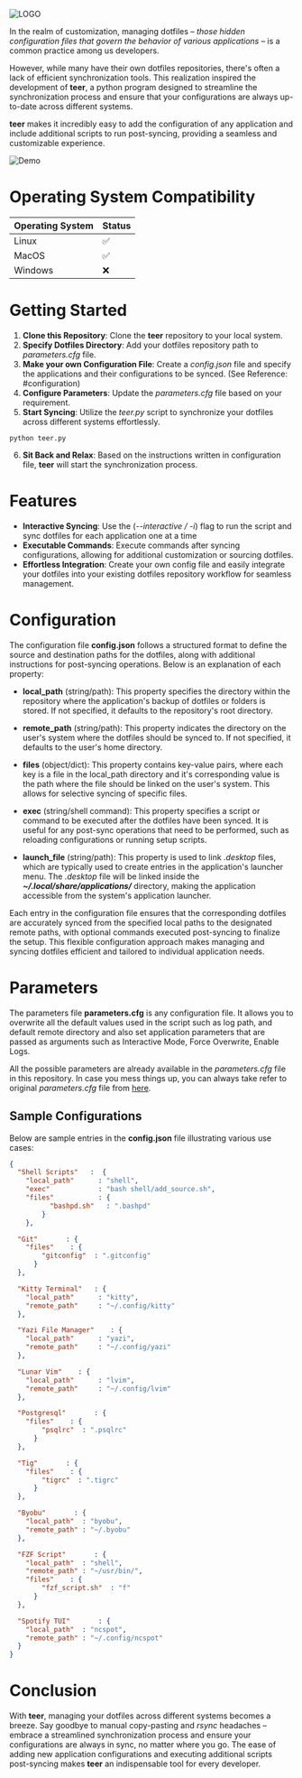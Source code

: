 ![LOGO](https://github.com/ctadel/linux_/assets/46838148/3022bb69-8cc5-484b-ab62-d7ed8dc535cd)

In the realm of customization, managing dotfiles – *those hidden configuration files that govern the behavior of various applications* – is a common practice among us developers. 

However, while many have their own dotfiles repositories, there's often a lack of efficient synchronization tools. This realization inspired the development of **teer**, a python program designed to streamline the synchronization process and ensure that your configurations are always up-to-date across different systems.

**teer** makes it incredibly easy to add the configuration of any application and include additional scripts to run post-syncing, providing a seamless and customizable experience.

![Demo](https://github.com/ctadel/linux_/assets/46838148/dbc1ff8f-7246-43cb-892d-3e56185133a7)

# Operating System Compatibility
| **Operating System** | **Status** |
| -------------------- | ---------- |
| Linux                | ✅          |
| MacOS                | ✅          |
| Windows              | ❌          |



# Getting Started

1. **Clone this Repository**: Clone the **teer** repository to your local system.
2. **Specify Dotfiles Directory**: Add your dotfiles repository path to *parameters.cfg* file.
3. **Make your own Configuration File**: Create a *config.json* file and specify the applications and their configurations to be synced. (See Reference: #configuration)
4. **Configure Parameters**: Update the *parameters.cfg* file based on your requirement.
5. **Start Syncing**: Utilize the *teer.py* script to synchronize your dotfiles across different systems effortlessly.
```shell
python teer.py
```
6. **Sit Back and Relax**: Based on the instructions written in  configuration file, **teer** will start the synchronization process.


# Features

- **Interactive Syncing**: Use the (*--interactive / -i*) flag to run the script and sync dotfiles for each application one at a time
- **Executable Commands**: Execute commands after syncing configurations, allowing for additional customization or sourcing dotfiles.
- **Effortless Integration**: Create your own config file and easily integrate your dotfiles into your existing dotfiles repository workflow for seamless management.


# Configuration

The configuration file **config.json** follows a structured format to define the source and destination paths for the dotfiles, along with additional instructions for post-syncing operations. Below is an explanation of each property:

- **local_path** (string/path):
	This property specifies the directory within the repository where the application's backup of dotfiles or folders is stored. If not specified, it defaults to the repository's root directory.

- **remote_path** (string/path):
	This property indicates the directory on the user's system where the dotfiles should be synced to. If not specified, it defaults to the user's home directory.

- **files** (object/dict):
	This property contains key-value pairs, where each key is a file in the local_path directory and it's corresponding value is the path where the file should be linked on the user's system. This allows for selective syncing of specific files.

- **exec** (string/shell command):
	This property specifies a script or command to be executed after the dotfiles have been synced. It is useful for any post-sync operations that need to be performed, such as reloading configurations or running setup scripts.

- **launch_file** (string/path):
	This property is used to link *.desktop* files, which are typically used to create entries in the application's launcher menu. The *.desktop* file will be linked inside the ***~/.local/share/applications/*** directory, making the application accessible from the system's application launcher.

Each entry in the configuration file ensures that the corresponding dotfiles are accurately synced from the specified local paths to the designated remote paths, with optional commands executed post-syncing to finalize the setup. This flexible configuration approach makes managing and syncing dotfiles efficient and tailored to individual application needs.


# Parameters

The parameters file **parameters.cfg** is any configuration file. It allows you to overwrite all the default values used in the script such as log path, and default remote directory and also set application parameters that are passed as arguments such as Interactive Mode, Force Overwrite, Enable Logs.

All the possible parameters are already available in the *parameters.cfg* file in this repository. In case you mess things up, you can always take refer to original *parameters.cfg* file from [here](https://github.com/ctadel/teer/blob/master/parameters.cfg).


## Sample Configurations

Below are sample entries in the **config.json** file illustrating various use cases:

```json
{
  "Shell Scripts"   :  {
    "local_path"      : "shell",
    "exec"            : "bash shell/add_source.sh",
    "files"           : {
          "bashpd.sh"   : ".bashpd"
        }
    },

  "Git"       : {
    "files"    : {
        "gitconfig"  : ".gitconfig"
      }
  },

  "Kitty Terminal"   : {
    "local_path"      : "kitty",
    "remote_path"     : "~/.config/kitty"
  },

  "Yazi File Manager"    : {
    "local_path"      : "yazi",
    "remote_path"     : "~/.config/yazi"
  },

  "Lunar Vim"    : {
    "local_path"      : "lvim",
    "remote_path"     : "~/.config/lvim"
  },

  "Postgresql"       : {
    "files"    : {
        "psqlrc"  : ".psqlrc"
      }
  },

  "Tig"       : {
    "files"    : {
        "tigrc"  : ".tigrc"
      }
  },

  "Byobu"       : {
    "local_path"  : "byobu",
    "remote_path" : "~/.byobu"
  },

  "FZF Script"       : {
    "local_path"  : "shell",
    "remote_path" : "~/usr/bin/",
    "files"    : {
        "fzf_script.sh"  : "f"
      }
  },

  "Spotify TUI"       : {
    "local_path"  : "ncspot",
    "remote_path" : "~/.config/ncspot"
  }
}

```


# Conclusion

With **teer**, managing your dotfiles across different systems becomes a breeze. Say goodbye to manual copy-pasting and *rsync* headaches – embrace a streamlined synchronization process and ensure your configurations are always in sync, no matter where you go. The ease of adding new application configurations and executing additional scripts post-syncing makes **teer** an indispensable tool for every developer.